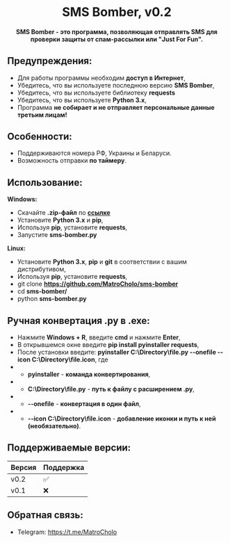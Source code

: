 <h1 align="center">SMS Bomber, v0.2</h1>
<h4 align="center">SMS Bomber - это программа, позволяющая отправлять SMS для проверки защиты от спам-рассылки или "Just For Fun".</h4>

## Предупреждения:
- Для работы программы необходим **доступ в Интернет**,
- Убедитесь, что вы используете последнюю версию **SMS Bomber**,
- Убедитесь, что вы используете библиотеку **requests**
- Убедитесь, что вы используете **Python 3.x**,
- Программа **не собирает и не отправляет персональные данные третьим лицам!** 

## Особенности:
- Поддерживаются номера РФ, Украины и Беларуси.
- Возможность отправки **по таймеру**.

## Использование:
**Windows:**
- Скачайте **.zip-файл** по **[ссылке](https://github.com/MatroCholo/sms-bomber/releases)**
- Установите **Python 3.x** и **pip**,
- Используя **pip**, установите **requests**,
- Запустите **sms-bomber.py**

**Linux:**
- Установите **Python 3.x**, **pip** и **git** в соответствии с вашим дистрибутивом,
- Используя **pip**, установите **requests**,
- git clone **https://github.com/MatroCholo/sms-bomber**
- cd **sms-bomber/**
- python **sms-bomber.py**

## Ручная конвертация .py в .exe:
- Нажмите **Windows + R**, введите **cmd** и нажмите **Enter**,
- В открывшемся окне введите **pip install pyinstaller requests**,
- После установки введите:
**pyinstaller C:\Directory\file.py --onefile --icon C:\Directory\file.icon**, где
- - **pyinstaller** - **команда конвертирования**,
- - **C:\Directory\file.py** - **путь к файлу с расширением .py**,
- - **--onefile** - **конвертация в один файл**,
- - **--icon C:\Directory\file.icon** - **добавление иконки и путь к ней (необязательно)**.

## Поддерживаемые версии:

| Версия       | Поддержка          |
| -------------| ------------------ |
| v0.2         | :white_check_mark: |
| v0.1         | :x:                |

## Обратная связь:
- Telegram: https://t.me/MatroCholo
